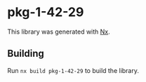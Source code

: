 # pkg-1-42-29

This library was generated with [Nx](https://nx.dev).

## Building

Run `nx build pkg-1-42-29` to build the library.
